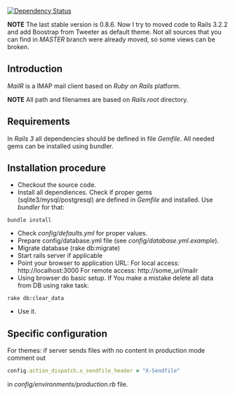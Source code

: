[![Dependency Status](https://gemnasium.com/musashimm/mailr)](https://gemnasium.com/musashimm/mailr)

**NOTE** The last stable version is 0.8.6. Now I try to moved code to Rails 3.2.2 and add Boostrap from Tweeter as default theme. Not all sources that you can find in _MASTER_ branch were already moved, so some views can be broken.

## Introduction
_MailR_ is a IMAP mail client based on _Ruby on Rails_ platform.

**NOTE** All path and filenames are based on _Rails.root_ directory.

## Requirements

In _Rails 3_ all dependencies should be defined in file _Gemfile_. All needed gems can be installed using bundler.

## Installation procedure

* Checkout the source code.
* Install all dependiences. Check if proper gems (sqlite3/mysql/postgresql) are defined in _Gemfile_ and installed. Use _bundler_ for that:

```shell
bundle install
```

* Check _config/defaults.yml_ for proper values.
* Prepare config/database.yml file (see _config/database.yml.example_).
* Migrate database (rake db:migrate)
* Start rails server if applicable
* Point your browser to application URL:
  For local access: http://localhost:3000
  For remote access: http://some_url/mailr
* Using browser do basic setup. If You make a mistake delete all data from DB using rake task:

```shell
rake db:clear_data
```

* Use it.

## Specific configuration

For themes: if server sends files with no content in production mode comment out

```ruby
config.action_dispatch.x_sendfile_header = "X-Sendfile"
```

in _config/environments/production.rb_ file.
